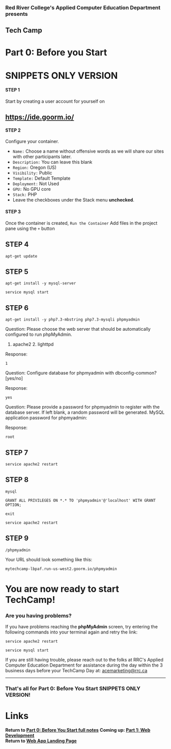 ### Red River College's Applied Computer Education Department presents  
## Tech Camp
# Part 0: Before you Start
# SNIPPETS ONLY VERSION

#### STEP 1
Start by creating a user account for yourself on
## https://ide.goorm.io/


#### STEP 2
Configure your container.  
- `Name:` Choose a name without offensive words as we will share our sites with other participants later.  
- `Description:` You can leave this blank  
- `Region:` Oregon (US)  
- `Visibility:` Public  
- `Template:` Default Template  
- `Deployment:` Not Used  
- `GPU:` No GPU core  
- `Stack:` PHP  
- Leave the checkboxes under the Stack menu **unchecked**.

#### STEP 3
Once the container is created, `Run the Container`
Add files in the project pane using the `+` button

## STEP 4
```
apt-get update
```

## STEP 5
```
apt-get install -y mysql-server
```

```
service mysql start
```

## STEP 6
```
apt-get install -y php7.3-mbstring php7.3-mysqli phpmyadmin
```

Question: Please choose the web server that should be automatically configured to run phpMyAdmin.
  1. apache2  2. lighttpd  

Response:
```
1
```
Question: Configure database for phpmyadmin with dbconfig-common? [yes/no]  

Response:
```
yes
```
Question: Please provide a password for phpmyadmin to register with the database server. If left blank, a random password will be generated.
MySQL application password for phpmyadmin:  

Response:  
```
root
```

## STEP 7
```
service apache2 restart
```

## STEP 8
```
mysql
```
```
GRANT ALL PRIVILEGES ON *.* TO 'phpmyadmin'@'localhost' WITH GRANT OPTION;
```
```
exit
```
```
service apache2 restart
```

## STEP 9
```
/phpmyadmin
```

Your URL should look something like this:
```
mytechcamp-lbpaf.run-us-west2.goorm.io/phpmyadmin
```
# You are now ready to start TechCamp!  

### Are you having problems?
If you have problems reaching the **phpMyAdmin** screen, try entering the following commands into your terminal again and retry the link:
```
service apache2 restart
```
```
service mysql start
```

If you are still having trouble, please reach out to the folks at RRC's Applied Computer Education Department for assistance during the day within the 3 business days before your TechCamp Day at: acemarketing@rrc.ca



---
### That's all for Part 0: Before You Start SNIPPETS ONLY VERSION!
# Links
**Return to [Part 0: Before You Start full notes](../0%20Before%20You%20Start%20Demo.md)**
**Coming up: [Part 1: Web Development](1%20Web%20Programming%20Demo.md)**  
**Return to [Web App Landing Page](../../README.md)**
